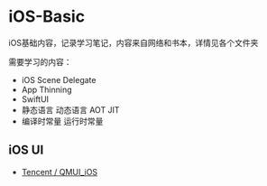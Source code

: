 # iOS-Basic

iOS基础内容，记录学习笔记，内容来自网络和书本，详情见各个文件夹

需要学习的内容：

+ iOS Scene Delegate
+ App Thinning
+ SwiftUI
+ 静态语言 动态语言 AOT JIT
+ 编译时常量 运行时常量

## iOS UI

+ [Tencent / QMUI_iOS](https://github.com/Tencent/QMUI_iOS)
